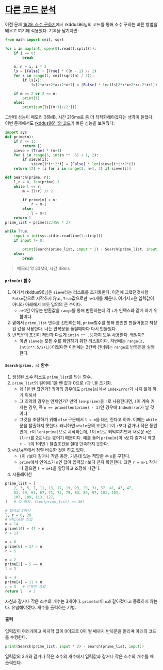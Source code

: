 # [다른 코드 분석](https://velog.io/@thebjko/%EB%B0%B1%EC%A4%80-4948.-%EB%B2%A0%EB%A5%B4%ED%8A%B8%EB%9E%91-%EA%B3%B5%EC%A4%80-%EC%BD%94%EB%93%9C-%EB%B6%84%EC%84%9D)

이전 문제 [1929. 소수 구하기](https://velog.io/@thebjko/백준-1929.-소수-구하기-코드-분석)에서 rkddus96님의 코드를 통해 소수 구하는 빠른 방법을 배우고 여기에 적용했다. 기록을 남기자면:
```python
from math import ceil, sqrt

for i in map(int, open(0).read().split()):
    if i == 0:
        break
    
    m, n = i, i * 2
    ls = [False] + [True] * ((n - 1) // 2)
    for x in range(1, ceil(sqrt(n) / 2)):
        if ls[x]:
            ls[2*x*x+2*x::2*x+1] = [False] * len(ls[2*x*x+2*x::2*x+1])

    if m == 2 or 2 == n:
        print(1)
    else:
        print(sum(ls[(m+1)//2:]))

```

그런데 성능이 메모리 36MB, 시간 216ms로 좀 더 최적화해야겠다는 생각이 들었다. 이번 문제에서도 [rkddus96님의 코드](https://www.acmicpc.net/source/53395973)가 빠른 성능을 보여줬다:

```python
import sys
def prime(n):
    if n <= 1:
        return []
    sieve = [True] * (n+1)
    for i in range(3, int(n ** .5) + 1, 2):
        if sieve[i]:
            sieve[i*i::2*i] = [False] * len(sieve[i*i::2*i])
    return [2] + [i for i in range(3, n+1, 2) if sieve[i]]

def Search(prime, n):
    l,r = 0, len(prime)-1
    while l <= r:
        m = (l+r) // 2

        if prime[m] > n:
            r = m-1
        else:
            l = m+1
    return l
prime_list = prime(123456 * 2)

while True:
    input = int(sys.stdin.readline().strip())
    if input != 0:
        
        print(Search(prime_list, input * 2) - Search(prime_list, input))
    else:
        break

```
> 메모리 약 33MB, 시간 48ms

#### `prime(n)` 함수
1. 여기서 rkddus96님은 `sieve`라는 리스트를 초기화한다. 이전에 그랬던것처럼 `False`값으로 시작하지 않고, `True`값으로만 `n+1`개를 채운다. 여기서 `n`은 입력값이 아니라 아래에서 보듯 임의의 큰 수이다.
	- `n+1`인 이유는 반환값을 `range`를 통해 반환하는데 각 `i`가 인덱스와 같게 하기 위함이다.
2. 밑에서 `prime_list` 변수를 선언하는데, `prime`함수를 통해 한번만 만들어놓고 저장된 값을 사용한다. 나는 반복문을 돌릴때마다 다시 만들었다.
3. 반복문의 조건이 저번과 다르게 `int(n ** .5)`까지 모두 사용한다. 왜일까? 
	- 이번 `sieve`는 모든 수를 확인하기 위한 리스트이다. 저번에는 `range(3, int(n**.5/2+1))`이었다면 이번에는 2칸씩 건너뛰는 `range`로 반복문을 실행한다.

#### `Search(prime, n)` 함수
1. 생성된 소수 리스트 `prime_list`를 받는 함수.
2. `prime_list`의 길이에 1을 뺀 값과 0으로 `r`과 `l`을 초기화.
	- 왜 1을 뺀 값인가? 최악의 경우에도 `prime[m]`에서 `IndexError`가 나지 않게 하기 위해서
    - 그 최악의 경우는 언제인가? 만약 `len(prime)`을 `r`로 사용한다면, `l`이 계속 커지는 경우, 즉 `n == prime[len(prime) - 1]`인 경우에 `IndexError`가 날 것이다.
    - 그것을 조정하기 위해 `else` 구문에서 `l = m`을 대신 한다고 하자. 이때는 `while`문을 탈출하지 못한다. 왜냐하면 `while`문의 조건이 `l`이 `r`보다 같거나 작은 동안인데, `r`이 `len(prime)`으로 시작하는데, `l`이 `m`으로 되먹여지면서 새로운 `m`은 `(l+r)`를 2로 나눈 몫이기 때문이다. 예를 들어 `prime[m]`이 `n`보다 같거나 작고 `r - l`이 1이면 `l` 탈출조건을 절대 만족하지 못한다. 
3. `while`문에서 정렬 비슷한 것을 하고 있다.
	- `l`이 `r`보다 같거나 작은 동안, 가운데 있는 적당한 수 `m`을 구한다.
    - `prime`에서 인덱스가 `m`인 값이 입력값 `n`보다 큰지 확인한다. 크면 `r = m-1` 작거나 같으면 `l = m+1`을 할당하고 조정해 나간다.
4. 시뮬레이션
```python
prime_list = [
	2, 3, 5, 7, 11, 13, 17, 19, 23, 29, 31, 37, 41, 43, 47, 
    53, 59, 61, 67, 71, 73, 79, 83, 89, 97, 101, 103, 
    107, 109, 113, 127,
]   # 라 하자. (len(prime_list) == 30)

# 입력값 5에서
l, r = 0, 29
# while문 진입
m = 14
prime[14] = 47 > n
r = 13

m = 6
prime[6] = 17 > n
r = 5

m = 2
prime[2] = 5 == n
l = 3

m = 4
prime[4] = 11 > n
r = 3   # 반복문 종료
return l   # 3

```

자신과 같거나 작은 소수의 개수는 3개이다.
`prime[m]`이 `n`과 같아졌다고 종료하지 않는다. 유념해야겠다. 개수를 출력하는 기법.

#### 출력
입력값이 여러개이고 마지막 값이 0이므로 0이 될 때까지 반복문을 돌리며 아래의 코드를 수행한다.
```python
print(Search(prime_list, input * 2) - Search(prime_list, input))
```

입력값의 2배와 같거나 작은 소수의 개수에서 입력값과 같거나 작은 소수의 개수를 빼 출력한다.